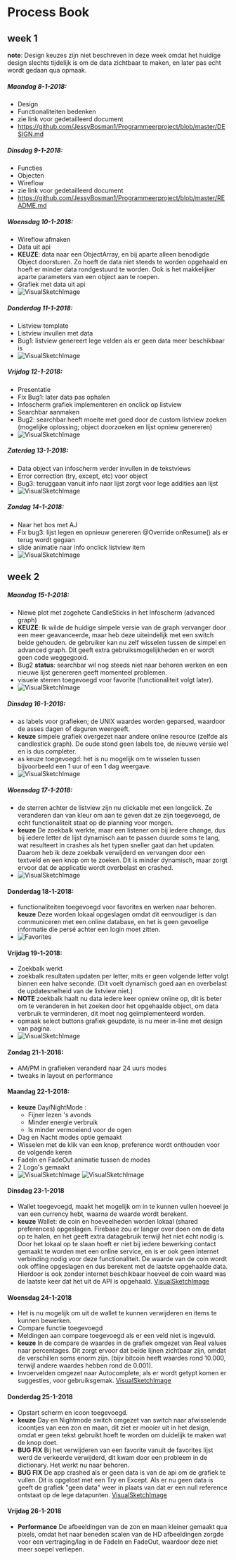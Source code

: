 # Process Book
## week 1
 **note**: Design keuzes zijn niet beschreven in deze week omdat het huidige design slechts tijdelijk is om de data zichtbaar te maken, en later pas echt wordt gedaan qua opmaak.
##### Maandag 8-1-2018:
- Design
- Functionaliteiten bedenken
- zie link voor gedetailleerd document
- https://github.com/JessyBosman1/Programmeerproject/blob/master/DESIGN.md

##### Dinsdag 9-1-2018:
- Functies
- Objecten
- Wireflow
- zie link voor gedetailleerd document
- https://github.com/JessyBosman1/Programmeerproject/blob/master/README.md

##### Woensdag 10-1-2018:
- Wireflow afmaken
- Data uit api
- **KEUZE**: data naar een ObjectArray, en bij aparte alleen benodigde Object doorsturen. Zo hoeft de data niet steeds te worden opgehaald en hoeft er minder data rondgestuurd te worden. Ook is het makkelijker aparte parameters van een object aan te roepen.
- Grafiek met data uit api
- ![VisualSketchImage](/doc/11_1_image1.png?raw=true)

##### Donderdag 11-1-2018:
- Listview template
- Listview invullen met data
- Bug1: listview genereert lege velden als er geen data meer beschikbaar is
- ![VisualSketchImage](/doc/12_1_image1.png?raw=true)

##### Vrijdag 12-1-2018:
- Presentatie
- Fix Bug1: later data pas ophalen
- Infoscherm grafiek implementeren en onclick op listview
- Searchbar aanmaken
- Bug2: searchbar heeft moeite met goed door de custom listview zoeken (mogelijke oplossing; object doorzoeken en lijst opniew genereren)
- ![VisualSketchImage](/doc/13_1_image1.png?raw=true)

##### Zaterdag 13-1-2018:
- Data object van infoscherm verder invullen in de tekstviews
- Error correction (try, except, etc) voor object
- Bug3: teruggaan vanuit info naar lijst zorgt voor lege addities aan lijst
- ![VisualSketchImage](/doc/14_1_image1.png?raw=true)

##### Zondag 14-1-2018:
- Naar het bos met AJ
- Fix bug3: lijst legen en opnieuw genereren @Override onResume() als er terug wordt gegaan
- slide animatie naar info onclick listview item
- ![VisualSketchImage](/doc/15_1_image1.png?raw=true)

## week 2
##### Maandag 15-1-2018:
- Niewe plot met zogehete CandleSticks in het Infoscherm (advanced graph)
- **KEUZE**: Ik wilde de huidige simpele versie van de graph vervanger door een meer geavanceerde, maar heb deze uiteindelijk met een switch beide gehouden.
de gebruiker kan nu zelf wisselen tussen de simpel en advanced graph. Dit geeft extra gebruiksmogelijkheden en er wordt geen code weggegooid.
- Bug2 **status**: searchbar wil nog steeds niet naar behoren werken en een nieuwe lijst genereren geeft momenteel problemen.
- visuele sterren toegevoegd voor favorite (functionaliteit volgt later).
- ![VisualSketchImage](/doc/15_1_image2.png?raw=true)

##### Dinsdag 16-1-2018:
- as labels voor grafieken; de UNIX waardes worden geparsed, waardoor de asses dagen of daguren weergeeft.
- **keuze** simpele grafiek overgezet naar andere online resource (zelfde als candlestick graph). De oude stond geen labels toe, de nieuwe versie wel en is dus completer.
- as keuze toegevoegd: het is nu mogelijk om te wisselen tussen bijvoorbeeld een 1 uur of een 1 dag weergave.
- ![VisualSketchImage](/doc/16_1_image1.png?raw=true)

##### Woensdag 17-1-2018:
- de sterren achter de listview zijn nu clickable met een longclick. Ze veranderen dan van kleur om aan te geven dat ze zijn toegevoegd, de echt functionaliteit staat op de planning voor morgen.
- **keuze** De zoekbalk werkte, maar een listener om bij iedere change, dus bij iedere letter de lijst dynamisch aan te passen duurde soms te lang, wat resulteert in crashes als het typen sneller gaat dan het updaten. Daarom heb ik deze zoekbalk verwijderd en vervangen door een textveld en een knop om te zoeken. Dit is minder dynamisch, maar zorgt ervoor dat de applicatie wordt overbelast en crashed.
- ![VisualSketchImage](/doc/17_1_image1.png?raw=true)

#### Donderdag 18-1-2018:
- functionaliteiten toegevoegd voor favorites en werken naar behoren. **keuze** Deze worden lokaal opgeslagen omdat dit eenvoudiger is dan communiceren met een online database, en het is geen gevoelige informatie die persé achter een login moet zitten.
- ![Favorites](/doc/18_1_image1.png?raw=true)

#### Vrijdag 19-1-2018:
- Zoekbalk werkt
- zoekbalk resultaten updaten per letter, mits er geen volgende letter volgt binnen een halve seconde. (Dit voelt dynamisch goed aan en overbelast de updatesnelheid van de listview niet.)
- **NOTE** zoekbalk haalt nu data iedere keer opniew online op, dit is beter om te veranderen in het zoeken door het opgehaalde object, om data verbruik te verminderen, dit moet nog geïmplementeerd worden.
- opmaak select buttons grafiek geupdate, is nu meer in-line met design van pagina.
- ![VisualSketchImage](/doc/19_1_image1.png?raw=true)

#### Zondag 21-1-2018:
- AM/PM in grafieken veranderd naar 24 uurs modes
- tweaks in layout en performance

#### Maandag 22-1-2018:
- **keuze** Day/NightMode :
  - Fijner lezen 's avonds
  - Minder energie verbruik
  - Is minder vermoeiend voor de ogen
- Dag en Nacht modes optie gemaakt
- Wisselen met de klik van een knop, preference wordt onthouden voor de volgende keren
- FadeIn en FadeOut animatie tussen de modes
- 2 Logo's gemaakt
- ![VisualSketchImage](/doc/22_1_image1.png?raw=true) ![VisualSketchImage](/doc/22_1_image2.png?raw=true)

#### Dinsdag 23-1-2018
- Wallet toegevoegd, maakt het mogelijk om in te kunnen vullen hoeveel je van een currency hebt, waarna de waarde wordt berekent.
- **keuze** Wallet: de coin en hoeveelheden worden lokaal (shared preferences) opgeslagen. Firebase zou er langer over doen om de data op te halen, en het geeft extra datagebruik terwijl het niet echt nodig is. Door het lokaal op te slaan hoeft er niet bij iedere bewerking contact gemaakt te worden met een online service, en is er ook geen internet verbinding nodig voor deze functionaliteit. De waarde van de coin wordt ook offline opgeslagen en dus berekent met de laatste opgehaalde data. Hierdoor is ook zonder internet beschikbaar hoeveel de coin waard was de laatste keer dat het uit de API is opgehaald.
[VisualSketchImage](/doc/23_1_image1.png?raw=true)

#### Woensdag 24-1-2018
- Het is nu mogelijk om uit de wallet te kunnen verwijderen en items te kunnen bewerken.
- Compare functie toegevoegd
- Meldingen aan compare toegevoegd als er een veld niet is ingevuld.
- **keuze** In de compare de waardes in de grafiek omgezet van Real values naar percentages. Dit zorgt ervoor dat beide lijnen zichtbaar zijn, omdat de verschillen soms enorm zijn. (bijv bitcoin heeft waardes rond 10.000, terwijl andere waardes hebben rond de 0.001).
- Invoervelden omgezet naar Autocomplete; als er wordt getypt komen er suggesties, voor gebruiksgemak.
[VisualSketchImage](/doc/24_1_image1.png?raw=true)

#### Donderdag 25-1-2018
- Opstart scherm en icoon toegevoegd.
- **keuze** Day en Nightmode switch omgezet van switch naar afwisselende icoontjes van een zon en maan, dit ziet er mooier uit in het design, omdat er geen tekst gebruikt hoeft te worden om duidelijk te maken wat de knop doet.
- **BUG FIX** Bij het verwijderen van een favorite vanuit de favorites lijst werd de verkeerde verwijderd, dit kwam door een probleem in de dictionary. Het werkt nu naar behoren.
- **BUG FIX** De app crashed als er geen data is van de api om de grafiek te vullen. Dit is opgelost met een Try en Except. Als er nu geen data is geeft de grafiek "geen data" weer in plaats van dat er een null reference ontstaat op de lege datapunten.
[VisualSketchImage](/doc/25_1_image1.png?raw=true)

#### Vrijdag 26-1-2018
- **Performance** De afbeeldingen van de zon en maan kleiner gemaakt qua pixels, omdat het naar beneden scalen van de HD afbeeldingen zorgde voor een vertraging/lag in de FadeIn en FadeOut, waardoor deze niet meer soepel verliepen.
